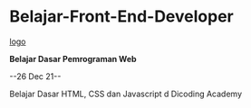 # Belajar-Front-End-Developer

[logo](https://beadgrup.com/news/wp-content/uploads/2021/03/How-to-Become-a-Front-End-Developer-in-2020.png)

**Belajar Dasar Pemrograman Web**

--26 Dec 21--

Belajar Dasar HTML, CSS dan Javascript d Dicoding Academy
